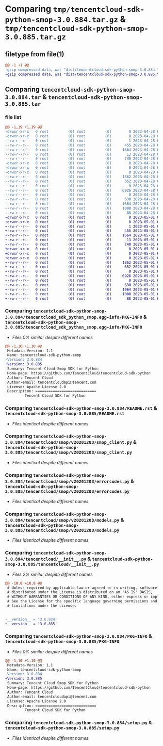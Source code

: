 # Comparing `tmp/tencentcloud-sdk-python-smop-3.0.884.tar.gz` & `tmp/tencentcloud-sdk-python-smop-3.0.885.tar.gz`

## filetype from file(1)

```diff
@@ -1 +1 @@
-gzip compressed data, was "dist/tencentcloud-sdk-python-smop-3.0.884.tar", last modified: Fri Apr 28 02:37:27 2023, max compression
+gzip compressed data, was "dist/tencentcloud-sdk-python-smop-3.0.885.tar", last modified: Mon May  1 00:48:33 2023, max compression
```

## Comparing `tencentcloud-sdk-python-smop-3.0.884.tar` & `tencentcloud-sdk-python-smop-3.0.885.tar`

### file list

```diff
@@ -1,19 +1,19 @@
-drwxr-xr-x   0 root         (0) root         (0)        0 2023-04-28 02:37:27.000000 tencentcloud-sdk-python-smop-3.0.884/
-drwxr-xr-x   0 root         (0) root         (0)        0 2023-04-28 02:37:27.000000 tencentcloud-sdk-python-smop-3.0.884/tencentcloud_sdk_python_smop.egg-info/
--rw-r--r--   0 root         (0) root         (0)        1 2023-04-28 02:37:27.000000 tencentcloud-sdk-python-smop-3.0.884/tencentcloud_sdk_python_smop.egg-info/dependency_links.txt
--rw-r--r--   0 root         (0) root         (0)      455 2023-04-28 02:37:27.000000 tencentcloud-sdk-python-smop-3.0.884/tencentcloud_sdk_python_smop.egg-info/SOURCES.txt
--rw-r--r--   0 root         (0) root         (0)     1664 2023-04-28 02:37:27.000000 tencentcloud-sdk-python-smop-3.0.884/tencentcloud_sdk_python_smop.egg-info/PKG-INFO
--rw-r--r--   0 root         (0) root         (0)       13 2023-04-28 02:37:27.000000 tencentcloud-sdk-python-smop-3.0.884/tencentcloud_sdk_python_smop.egg-info/top_level.txt
--rw-r--r--   0 root         (0) root         (0)      740 2023-04-28 02:37:27.000000 tencentcloud-sdk-python-smop-3.0.884/README.rst
-drwxr-xr-x   0 root         (0) root         (0)        0 2023-04-28 02:37:27.000000 tencentcloud-sdk-python-smop-3.0.884/tencentcloud/
-drwxr-xr-x   0 root         (0) root         (0)        0 2023-04-28 02:37:27.000000 tencentcloud-sdk-python-smop-3.0.884/tencentcloud/smop/
-drwxr-xr-x   0 root         (0) root         (0)        0 2023-04-28 02:37:27.000000 tencentcloud-sdk-python-smop-3.0.884/tencentcloud/smop/v20201203/
--rw-r--r--   0 root         (0) root         (0)     1862 2023-04-28 02:37:27.000000 tencentcloud-sdk-python-smop-3.0.884/tencentcloud/smop/v20201203/smop_client.py
--rw-r--r--   0 root         (0) root         (0)      652 2023-04-28 02:37:27.000000 tencentcloud-sdk-python-smop-3.0.884/tencentcloud/smop/v20201203/errorcodes.py
--rw-r--r--   0 root         (0) root         (0)        0 2023-04-28 02:37:27.000000 tencentcloud-sdk-python-smop-3.0.884/tencentcloud/smop/v20201203/__init__.py
--rw-r--r--   0 root         (0) root         (0)     6926 2023-04-28 02:37:27.000000 tencentcloud-sdk-python-smop-3.0.884/tencentcloud/smop/v20201203/models.py
--rw-r--r--   0 root         (0) root         (0)        0 2023-04-28 02:37:27.000000 tencentcloud-sdk-python-smop-3.0.884/tencentcloud/smop/__init__.py
--rw-r--r--   0 root         (0) root         (0)      630 2023-04-28 02:37:27.000000 tencentcloud-sdk-python-smop-3.0.884/tencentcloud/__init__.py
--rw-r--r--   0 root         (0) root         (0)     1664 2023-04-28 02:37:27.000000 tencentcloud-sdk-python-smop-3.0.884/PKG-INFO
--rw-r--r--   0 root         (0) root         (0)     1008 2023-04-28 02:37:27.000000 tencentcloud-sdk-python-smop-3.0.884/setup.py
--rw-r--r--   0 root         (0) root         (0)       88 2023-04-28 02:37:27.000000 tencentcloud-sdk-python-smop-3.0.884/setup.cfg
+drwxr-xr-x   0 root         (0) root         (0)        0 2023-05-01 00:48:33.000000 tencentcloud-sdk-python-smop-3.0.885/
+drwxr-xr-x   0 root         (0) root         (0)        0 2023-05-01 00:48:33.000000 tencentcloud-sdk-python-smop-3.0.885/tencentcloud_sdk_python_smop.egg-info/
+-rw-r--r--   0 root         (0) root         (0)        1 2023-05-01 00:48:33.000000 tencentcloud-sdk-python-smop-3.0.885/tencentcloud_sdk_python_smop.egg-info/dependency_links.txt
+-rw-r--r--   0 root         (0) root         (0)      455 2023-05-01 00:48:33.000000 tencentcloud-sdk-python-smop-3.0.885/tencentcloud_sdk_python_smop.egg-info/SOURCES.txt
+-rw-r--r--   0 root         (0) root         (0)     1664 2023-05-01 00:48:33.000000 tencentcloud-sdk-python-smop-3.0.885/tencentcloud_sdk_python_smop.egg-info/PKG-INFO
+-rw-r--r--   0 root         (0) root         (0)       13 2023-05-01 00:48:33.000000 tencentcloud-sdk-python-smop-3.0.885/tencentcloud_sdk_python_smop.egg-info/top_level.txt
+-rw-r--r--   0 root         (0) root         (0)      740 2023-05-01 00:48:33.000000 tencentcloud-sdk-python-smop-3.0.885/README.rst
+drwxr-xr-x   0 root         (0) root         (0)        0 2023-05-01 00:48:33.000000 tencentcloud-sdk-python-smop-3.0.885/tencentcloud/
+drwxr-xr-x   0 root         (0) root         (0)        0 2023-05-01 00:48:33.000000 tencentcloud-sdk-python-smop-3.0.885/tencentcloud/smop/
+drwxr-xr-x   0 root         (0) root         (0)        0 2023-05-01 00:48:33.000000 tencentcloud-sdk-python-smop-3.0.885/tencentcloud/smop/v20201203/
+-rw-r--r--   0 root         (0) root         (0)     1862 2023-05-01 00:48:33.000000 tencentcloud-sdk-python-smop-3.0.885/tencentcloud/smop/v20201203/smop_client.py
+-rw-r--r--   0 root         (0) root         (0)      652 2023-05-01 00:48:33.000000 tencentcloud-sdk-python-smop-3.0.885/tencentcloud/smop/v20201203/errorcodes.py
+-rw-r--r--   0 root         (0) root         (0)        0 2023-05-01 00:48:33.000000 tencentcloud-sdk-python-smop-3.0.885/tencentcloud/smop/v20201203/__init__.py
+-rw-r--r--   0 root         (0) root         (0)     6926 2023-05-01 00:48:33.000000 tencentcloud-sdk-python-smop-3.0.885/tencentcloud/smop/v20201203/models.py
+-rw-r--r--   0 root         (0) root         (0)        0 2023-05-01 00:48:33.000000 tencentcloud-sdk-python-smop-3.0.885/tencentcloud/smop/__init__.py
+-rw-r--r--   0 root         (0) root         (0)      630 2023-05-01 00:48:33.000000 tencentcloud-sdk-python-smop-3.0.885/tencentcloud/__init__.py
+-rw-r--r--   0 root         (0) root         (0)     1664 2023-05-01 00:48:33.000000 tencentcloud-sdk-python-smop-3.0.885/PKG-INFO
+-rw-r--r--   0 root         (0) root         (0)     1008 2023-05-01 00:48:33.000000 tencentcloud-sdk-python-smop-3.0.885/setup.py
+-rw-r--r--   0 root         (0) root         (0)       88 2023-05-01 00:48:33.000000 tencentcloud-sdk-python-smop-3.0.885/setup.cfg
```

### Comparing `tencentcloud-sdk-python-smop-3.0.884/tencentcloud_sdk_python_smop.egg-info/PKG-INFO` & `tencentcloud-sdk-python-smop-3.0.885/tencentcloud_sdk_python_smop.egg-info/PKG-INFO`

 * *Files 0% similar despite different names*

```diff
@@ -1,10 +1,10 @@
 Metadata-Version: 1.1
 Name: tencentcloud-sdk-python-smop
-Version: 3.0.884
+Version: 3.0.885
 Summary: Tencent Cloud Smop SDK for Python
 Home-page: https://github.com/TencentCloud/tencentcloud-sdk-python
 Author: Tencent Cloud
 Author-email: tencentcloudapi@tencent.com
 License: Apache License 2.0
 Description: ============================
         Tencent Cloud SDK for Python
```

### Comparing `tencentcloud-sdk-python-smop-3.0.884/README.rst` & `tencentcloud-sdk-python-smop-3.0.885/README.rst`

 * *Files identical despite different names*

### Comparing `tencentcloud-sdk-python-smop-3.0.884/tencentcloud/smop/v20201203/smop_client.py` & `tencentcloud-sdk-python-smop-3.0.885/tencentcloud/smop/v20201203/smop_client.py`

 * *Files identical despite different names*

### Comparing `tencentcloud-sdk-python-smop-3.0.884/tencentcloud/smop/v20201203/errorcodes.py` & `tencentcloud-sdk-python-smop-3.0.885/tencentcloud/smop/v20201203/errorcodes.py`

 * *Files identical despite different names*

### Comparing `tencentcloud-sdk-python-smop-3.0.884/tencentcloud/smop/v20201203/models.py` & `tencentcloud-sdk-python-smop-3.0.885/tencentcloud/smop/v20201203/models.py`

 * *Files identical despite different names*

### Comparing `tencentcloud-sdk-python-smop-3.0.884/tencentcloud/__init__.py` & `tencentcloud-sdk-python-smop-3.0.885/tencentcloud/__init__.py`

 * *Files 2% similar despite different names*

```diff
@@ -10,8 +10,8 @@
 # Unless required by applicable law or agreed to in writing, software
 # distributed under the License is distributed on an "AS IS" BASIS,
 # WITHOUT WARRANTIES OR CONDITIONS OF ANY KIND, either express or implied.
 # See the License for the specific language governing permissions and
 # limitations under the License.
 
 
-__version__ = '3.0.884'
+__version__ = '3.0.885'
```

### Comparing `tencentcloud-sdk-python-smop-3.0.884/PKG-INFO` & `tencentcloud-sdk-python-smop-3.0.885/PKG-INFO`

 * *Files 0% similar despite different names*

```diff
@@ -1,10 +1,10 @@
 Metadata-Version: 1.1
 Name: tencentcloud-sdk-python-smop
-Version: 3.0.884
+Version: 3.0.885
 Summary: Tencent Cloud Smop SDK for Python
 Home-page: https://github.com/TencentCloud/tencentcloud-sdk-python
 Author: Tencent Cloud
 Author-email: tencentcloudapi@tencent.com
 License: Apache License 2.0
 Description: ============================
         Tencent Cloud SDK for Python
```

### Comparing `tencentcloud-sdk-python-smop-3.0.884/setup.py` & `tencentcloud-sdk-python-smop-3.0.885/setup.py`

 * *Files identical despite different names*

